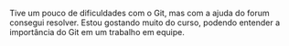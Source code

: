 Tive um pouco de dificuldades com o Git, mas com a ajuda do forum consegui resolver.
Estou gostando muito do curso, podendo entender a importância do Git em um trabalho em equipe.

